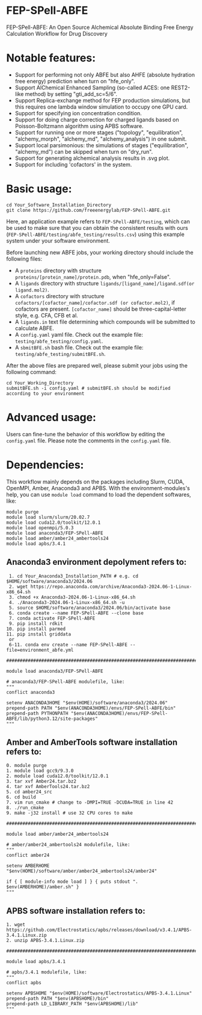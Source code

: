 # FEP-SPell-ABFE
FEP-SPell-ABFE: An Open Source Alchemical Absolute Binding Free Energy Calculation Workflow for Drug Discovery

# Notable features:
- Support for performing not only ABFE but also AHFE (absolute hydration free energy) prediction when turn on "hfe_only".
- Support AlChemical Enhanced Sampling (so-called ACES: one REST2-like method) by setting "gti_add_sc=5/6".
- Support Replica-exchange method for FEP production simulations, but this requires one lambda window simulation to occupy one GPU card.
- Support for specifying ion concentration condition.
- Support for doing charge correction for charged ligands based on Poisson-Boltzmann algorithm using APBS software.
- Support for running one or more stages ("topology", "equilibration", "alchemy_morph", "alchemy_md", "alchemy_analysis") in one submit.
- Support local parsimonious: the simulations of stages ("equilibration", "alchemy_md") can be skipped when turn on "dry_run".
- Support for generating alchemical analysis results in .svg plot.
- Support for including 'cofactors' in the system.

# Basic usage:
```
cd Your_Software_Installation_Directory
git clone https://github.com/freeenergylab/FEP-SPell-ABFE.git
```
Here, an application example refers to  `FEP-SPell-ABFE/testing`, which can be used to make sure that you can obtain the consistent results with ours (`FEP-SPell-ABFE/testing/abfe_testing/results.csv`) using this example system under your software environment.

Before launching new ABFE jobs, your working directory should include the following files:
- A `proteins` directory with structure `proteins/[protein_name]/protein.pdb`, when "hfe_only=False".
- A `ligands` directory with structure `ligands/[ligand_name]/ligand.sdf(or ligand.mol2)`.
- A `cofactors` directory with structure `cofactors/[cofactor_name]/cofactor.sdf (or cofactor.mol2)`, if cofactors are present. `[cofactor_name]` should be three-capital-letter style, e.g. CFA, CFB et al.
- A `ligands.in` text file determining which compounds will be submitted to calculate ABFE.
- A `config.yaml` yaml file. Check out the example file: `testing/abfe_testing/config.yaml`.
- A `sbmitBFE.sh` bash file. Check out the example file: `testing/abfe_testing/submitBFE.sh`.

After the above files are prepared well, please submit your jobs using the following command:
```
cd Your_Working_Directory
submitBFE.sh -i config.yaml # submitBFE.sh should be modified according to your environment
```

# Advanced usage:
Users can fine-tune the behavior of this workflow by editing the `config.yaml` file. Please note the comments in the `config.yaml` file.

# Dependencies:
This workflow mainly depends on the packages including Slurm, CUDA, OpenMPI, Amber, Anaconda3 and APBS. With the environment-modules's help, you can use `module load` command to load the dependent softwares, like:
```
module purge
module load slurm/slurm/20.02.7
module load cuda12.0/toolkit/12.0.1
module load openmpi/5.0.3
module load anaconda3/FEP-SPell-ABFE
module load amber/amber24_ambertools24
module load apbs/3.4.1
```
## Anaconda3 environment depolyment refers to:
```
 1. cd Your_Anaconda3_Installation_PATH # e.g. cd $HOME/software/anaconda3/2024.06
 2. wget https://repo.anaconda.com/archive/Anaconda3-2024.06-1-Linux-x86_64.sh
 3. chmod +x Anaconda3-2024.06-1-Linux-x86_64.sh
 4. ./Anaconda3-2024.06-1-Linux-x86_64.sh -u
 5. source $HOME/software/anaconda3/2024.06/bin/activate base
 6. conda create --name FEP-SPell-ABFE --clone base
 7. conda activate FEP-SPell-ABFE
 9. pip install rdkit
10. pip install parmed
11. pip install griddata
 or
 6-11. conda env create --name FEP-SPell-ABFE --file=environment_abfe.yml

###############################################################################

module load anaconda3/FEP-SPell-ABFE

# anaconda3/FEP-SPell-ABFE modulefile, like:
"""
conflict anaconda3

setenv ANACONDA3HOME "$env(HOME)/software/anaconda3/2024.06"
prepend-path PATH "$env(ANACONDA3HOME)/envs/FEP-SPell-ABFE/bin"
prepend-path PYTHONPATH "$env(ANACONDA3HOME)/envs/FEP-SPell-ABFE/lib/python3.12/site-packages"
"""
```
## Amber and AmberTools software installation refers to:
```
0. module purge
1. module load gcc9/9.3.0
2. module load cuda12.0/toolkit/12.0.1
3. tar xvf Amber24.tar.bz2
4. tar xvf AmberTools24.tar.bz2
5. cd amber24_src
6. cd build
7. vim run_cmake # change to -DMPI=TRUE -DCUDA=TRUE in line 42
8. ./run_cmake
9. make -j32 install # use 32 CPU cores to make

###############################################################################

module load amber/amber24_ambertools24

# amber/amber24_ambertools24 modulefile, like:
"""
conflict amber24

setenv AMBERHOME "$env(HOME)/software/amber/amber24_ambertools24/amber24"

if { [ module-info mode load ] } { puts stdout ". $env(AMBERHOME)/amber.sh" }
"""
```
## APBS software installation refers to:
```
1. wget https://github.com/Electrostatics/apbs/releases/download/v3.4.1/APBS-3.4.1.Linux.zip
2. unzip APBS-3.4.1.Linux.zip

###############################################################################

module load apbs/3.4.1

# apbs/3.4.1 modulefile, like:
"""
conflict apbs

setenv APBSHOME "$env(HOME)/software/Electrostatics/APBS-3.4.1.Linux"
prepend-path PATH "$env(APBSHOME)/bin"
prepend-path LD_LIBRARY_PATH "$env(APBSHOME)/lib"
"""
```
